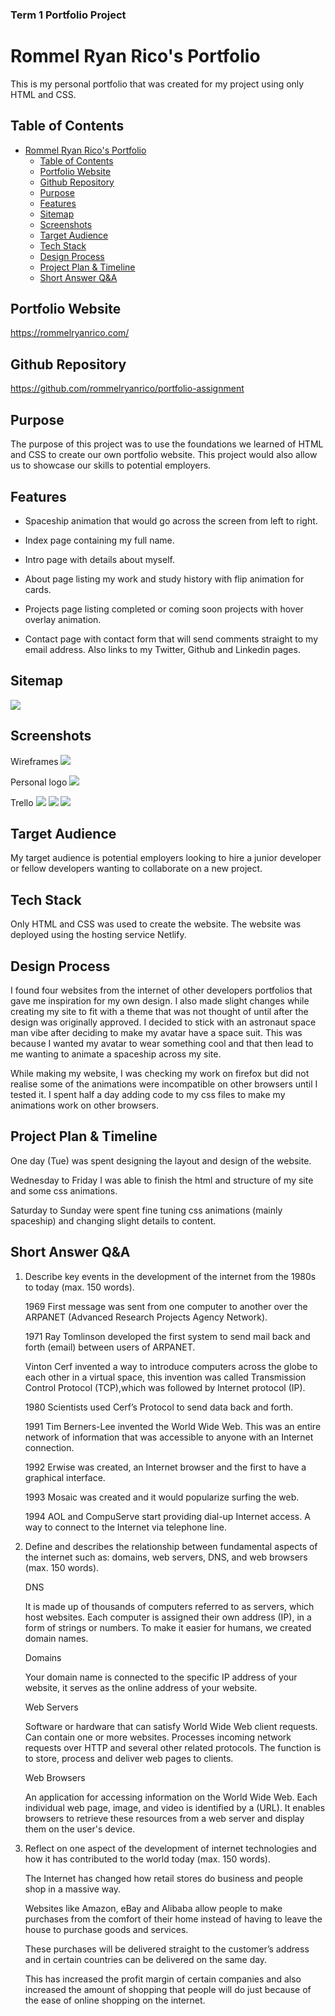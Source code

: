 ### Term 1 Portfolio Project

# Rommel Ryan Rico's Portfolio

This is my personal portfolio that was created for my project using only HTML and CSS.

## Table of Contents
- [Rommel Ryan Rico's Portfolio](#rommel-ryan-ricos-portfolio)
  - [Table of Contents](#table-of-contents)
  - [Portfolio Website](#portfolio-website)
  - [Github Repository](#github-repository)
  - [Purpose](#purpose)
  - [Features](#features)
  - [Sitemap](#sitemap)
  - [Screenshots](#screenshots)
  - [Target Audience](#target-audience)
  - [Tech Stack](#tech-stack)
  - [Design Process](#design-process)
  - [Project Plan & Timeline](#project-plan--timeline)
  - [Short Answer Q&A](#short-answer-qa)

## Portfolio Website
https://rommelryanrico.com/

## Github Repository
https://github.com/rommelryanrico/portfolio-assignment

## Purpose
The purpose of this project was to use the foundations we learned of HTML and CSS to create our own portfolio website. This project would also allow us to showcase our skills to potential employers.

## Features
* Spaceship animation that would go across the screen from left to right. 

* Index page containing my full name. 
  
* Intro page with details about myself. 

* About page listing my work and study history with flip animation for cards.
  
* Projects page listing completed or coming soon projects with hover overlay animation.

* Contact page with contact form that will send comments straight to my email address. Also links to my Twitter, Github and Linkedin pages.

## Sitemap
<img src=./docs/sitemap.png>

## Screenshots
Wireframes
<img src=./docs/wireframes.png>

Personal logo
<img src=./docs/mylogo.png>

Trello
<img src=./docs/trello2.jpg>
<img src=./docs/trello3.jpg>
<img src=./docs/trello4.jpg>

## Target Audience
My target audience is potential employers looking to hire a junior developer or fellow developers wanting to collaborate on a new project.

## Tech Stack
Only HTML and CSS was used to create the website. The website was deployed using the hosting service Netlify.

## Design Process
 I found four websites from the internet of other developers portfolios that gave me inspiration for my own design. I also made slight changes while creating my site to fit with a theme that was not thought of until after the design was originally approved. I decided to stick with an astronaut space man vibe after deciding to make my avatar have a space suit. This was because I wanted my avatar to wear something cool and that then lead to me wanting to animate a spaceship across my site.

 While making my website, I was checking my work on firefox but did not realise some of the animations were incompatible on other browsers until I tested it. I spent half a day adding code to my css files to make my animations work on other browsers.

## Project Plan & Timeline
One day (Tue) was spent designing the layout and design of the website.

Wednesday to Friday I was able to finish the html and structure of my site and some css animations.

Saturday to Sunday were spent fine tuning css animations (mainly spaceship) and changing slight details to content.

## Short Answer Q&A

1. Describe key events in the development of the internet from the 1980s to today (max. 150 words).

    1969 
    First message was sent from one computer to another over the ARPANET (Advanced Research Projects Agency Network). 

    1971
    Ray Tomlinson developed the first system to send mail back and forth (email) between users of ARPANET.

    Vinton Cerf invented a way to introduce computers across the globe to each other in a virtual space, this invention was called Transmission Control Protocol (TCP),which was followed by Internet protocol (IP). 

    1980 
    Scientists used Cerf’s Protocol to send data back and forth. 

    1991 
    Tim Berners-Lee invented the World Wide Web. This was an entire network of information that was accessible to anyone with an Internet connection. 

    1992 
    Erwise was created, an Internet browser and the first to have a graphical interface. 

    1993 
    Mosaic was created and it would popularize surfing the web. 

    1994
    AOL and CompuServe start providing dial-up Internet access. A way to connect to the Internet via telephone line. 

2.	Define and describes the relationship between fundamental aspects of the internet such as: domains, web servers, DNS, and web browsers (max. 150 words).

    DNS

    It is made up of thousands of computers referred to as servers, which host websites. Each computer is assigned their own address (IP), in a form of strings or numbers. To make it easier for humans, we created domain names. 

    Domains

    Your domain name is connected to the specific IP address of your website, it serves as the online address of your website.

    Web Servers

    Software or hardware that can satisfy World Wide Web client requests. Can contain one or more websites. Processes incoming network requests over HTTP and several other related protocols. The function is to store, process and deliver web pages to clients. 

    Web Browsers

    An application for accessing information on the World Wide Web. Each individual web page, image, and video is identified by a (URL). It enables browsers to retrieve these resources from a web server and display them on the user's device.

3.	Reflect on one aspect of the development of internet technologies and how it has contributed to the world today (max. 150 words).

    The Internet has changed how retail stores do business and people shop in a massive way.

    Websites like Amazon, eBay and Alibaba allow people to make purchases from the comfort of their home instead of having to leave the house to purchase goods and services.

    These purchases will be delivered straight to the customer’s address and in certain countries can be delivered on the same day.

    This has increased the profit margin of certain companies and also increased the amount of shopping that people will do just because of the ease of online shopping on the internet.